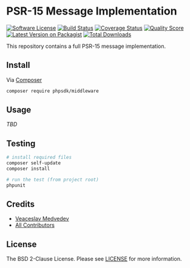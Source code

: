 # PSR-15 Message Implementation

[![Software License][ico-license]][link-license]
[![Build Status][ico-travis]][link-travis]
[![Coverage Status][ico-scrutinizer]][link-scrutinizer]
[![Quality Score][ico-code-quality]][link-code-quality]
[![Latest Version on Packagist][ico-version]][link-packagist]
[![Total Downloads][ico-downloads]][link-downloads]

This repository contains a full PSR-15 message implementation.

## Install

Via [Composer](https://getcomposer.org)

```bash
composer require phpsdk/middleware
```

## Usage

*TBD*

## Testing

```bash
# install required files
composer self-update
composer install

# run the test (from project root)
phpunit
```

## Credits

- [Veaceslav Medvedev](https://github.com/slavcodev)
- [All Contributors](../../contributors)

## License

The BSD 2-Clause License. Please see [LICENSE][link-license] for more information.

[ico-version]: https://img.shields.io/packagist/v/phpsdk/middleware.svg?style=flat-square
[ico-license]: https://img.shields.io/badge/License-BSD%202--Clause-blue.svg?style=flat-square
[ico-travis]: https://img.shields.io/travis/phpsdk/middleware/master.svg?style=flat-square
[ico-scrutinizer]: https://img.shields.io/scrutinizer/coverage/g/phpsdk/middleware.svg?style=flat-square
[ico-code-quality]: https://img.shields.io/scrutinizer/g/phpsdk/middleware.svg?style=flat-square
[ico-downloads]: https://img.shields.io/packagist/dt/phpsdk/middleware.svg?style=flat-square

[link-packagist]: https://packagist.org/packages/phpsdk/middleware
[link-license]: LICENSE.md
[link-travis]: https://travis-ci.org/phpsdk/middleware
[link-scrutinizer]: https://scrutinizer-ci.com/g/phpsdk/middleware/code-structure
[link-code-quality]: https://scrutinizer-ci.com/g/phpsdk/middleware
[link-downloads]: https://packagist.org/packages/phpsdk/middleware